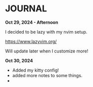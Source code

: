 # JOURNAL


**Oct 29, 2024 - Afternoon**

I decided to be lazy with my nvim setup.

https://www.lazyvim.org/

Will update later when I customize more!


**Oct 30, 2024**

- Added my kitty config!
- added more notes to some things.
- 

